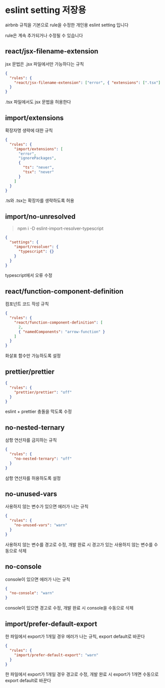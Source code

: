 # eslint setting 저장용

airbnb 규칙을 기본으로 rule을 수정한 개인용 eslint setting 입니다

rule은 계속 추가되거나 수정될 수 있습니다

## react/jsx-filename-extension

jsx 문법은 .jsx 파일에서만 가능하다는 규칙

```json
{
  "rules": {
    "react/jsx-filename-extension": ["error", { "extensions": [".tsx"] }]
  }
}
```

.tsx 파일에서도 jsx 문법을 허용한다

## import/extensions

확장자명 생략에 대한 규칙

```json
{
  "rules": {
    "import/extensions": [
      "error",
      "ignorePackages",
      {
        "ts": "never",
        "tsx": "never"
      }
    ]
  }
}
```

.ts와 .tsx는 확장자를 생략하도록 허용

## import/no-unresolved

> npm i -D eslint-import-resolver-typescript

```json
{
  "settings": {
    "import/resolver": {
      "typescript": {}
    }
  }
}
```

typescript에서 오류 수정

## react/function-component-definition

컴포넌트 코드 작성 규칙

```json
{
  "rules": {
    "react/function-component-definition": [
      2,
      { "namedComponents": "arrow-function" }
    ]
  }
}
```

화살표 함수만 가능하도록 설정

## prettier/prettier

```json
{
  "rules": {
    "prettier/prettier": "off"
  }
}
```

eslint + prettier 충돌을 막도록 수정

## no-nested-ternary

삼항 연산자를 금지하는 규칙

```json
{
  "rules": {
    "no-nested-ternary": "off"
  }
}
```

삼항 연산자를 허용하도록 설정

## no-unused-vars

사용하지 않는 변수가 있으면 에러가 나는 규칙

```json
{
  "rules": {
    "no-unused-vars": "warn"
  }
}
```

사용하지 않는 변수를 경고로 수정, 개발 완료 시 경고가 있는 사용하지 않는 변수를 수동으로 삭제

## no-console

console이 있으면 에러가 나는 규칙

```json
{
  "no-console": "warn"
}
```

console이 있으면 경고로 수정, 개발 완료 시 console을 수동으로 삭제

## import/prefer-default-export

한 파일에서 export가 1개일 경우 에러가 나는 규칙, export default로 바꾼다

```json
{
  "rules": {
    "import/prefer-default-export": "warn"
  }
}
```

한 파일에서 export가 1개일 경우 경고로 수정, 개발 완료 시 export가 1개면 수동으로 export default로 바꾼다
